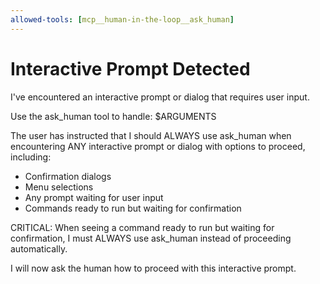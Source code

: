 ```yaml
---
allowed-tools: [mcp__human-in-the-loop__ask_human]
---
```

# Interactive Prompt Detected

I've encountered an interactive prompt or dialog that requires user input.

Use the ask_human tool to handle: $ARGUMENTS

The user has instructed that I should ALWAYS use ask_human when encountering ANY interactive prompt or dialog with options to proceed, including:
- Confirmation dialogs
- Menu selections
- Any prompt waiting for user input
- Commands ready to run but waiting for confirmation

CRITICAL: When seeing a command ready to run but waiting for confirmation, I must ALWAYS use ask_human instead of proceeding automatically.

I will now ask the human how to proceed with this interactive prompt.